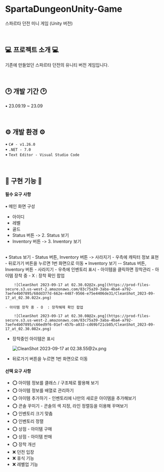 # SpartaDungeonUnity-Game

스파르타 던전 미니 게임 (Unity 버전)

<br>

## 💻 프로젝트 소개 💻

기존에 만들었던 스파르타 던전의 유니티 버전 게임입니다.

<br>

## 🕑 개발 기간 🕑

• 23.09.19 ~ 23.09

<br>

## ⚙️ 개발 환경 ⚙️

• `C# - v1.26.0`
<br>
• `.NET - 7.0`
<br>
• `Text Editor - Visual Studio Code`

<br>

## 🔫 구현 기능 🔫

#### 필수 요구 사항

• 메인 화면 구성
- 아이디
- 레벨
- 골드
- Status 버튼  -> 2. Status 보기
- Inventory 버튼  -> 3. Inventory 보기

<br>
• Status 보기
- Status 버튼, Inventory 버튼 -> 사라지기
- 우측에 캐릭터 정보 표현
- 뒤로가기 버튼을 누르면 1번 화면으로 이동
• Inventory 보기
-- Status 버튼, Inventory 버튼 - 사라지기
- 우측에 인벤토리 표시
- 아이템을 클릭하면 장착관리
    - 아이템 장착 중 - X  : 장착 확인 팝업
        
        ![CleanShot 2023-09-17 at 02.30.02@2x.png](https://prod-files-secure.s3.us-west-2.amazonaws.com/83c75a39-3aba-4ba4-a792-7aefe4b07895/68dd377d-662e-4487-9566-e75e4406de31/CleanShot_2023-09-17_at_02.30.022x.png)
        
    - 아이템 장착 중 - O  : 장착해제 확인 팝업
        
        ![CleanShot 2023-09-17 at 02.30.08@2x.png](https://prod-files-secure.s3.us-west-2.amazonaws.com/83c75a39-3aba-4ba4-a792-7aefe4b07895/c66ed9f6-01ef-457b-a033-cd69bf21cb85/CleanShot_2023-09-17_at_02.30.082x.png)
        
- 장착중인 아이템은 표시
    
    ![CleanShot 2023-09-17 at 02.38.55@2x.png](https://prod-files-secure.s3.us-west-2.amazonaws.com/83c75a39-3aba-4ba4-a792-7aefe4b07895/b98b758c-1ad6-4e37-a4e1-a596dd6932c8/CleanShot_2023-09-17_at_02.38.552x.png)
    
- 뒤로가기 버튼을 누르면 1번 화면으로 이동

#### 선택 요구 사항

- ⭕️ 아이템 정보를 클래스 / 구조체로 활용해 보기
- ⭕️ 아이템 정보를 배열로 관리하기
- ⭕️ 아이템 추가하기 - 인벤토리에 나만의 새로운 아이템을 추가해보기
- ⭕️ 콘솔 꾸미기 - 콘솔의 색 지정, 라인 정렬등을 이용해 꾸며보기
- ⭕️ 인벤토리 크기 맞춤
- ⭕️ 인벤토리 정렬
- ⭕️ 상점 - 아이템 구매
- ⭕️ 상점 - 아이템 판매
- ⭕️ 장착 개선
- ❌ 던전 입장
- ❌ 휴식 기능
- ❌ 레벨업 기능
